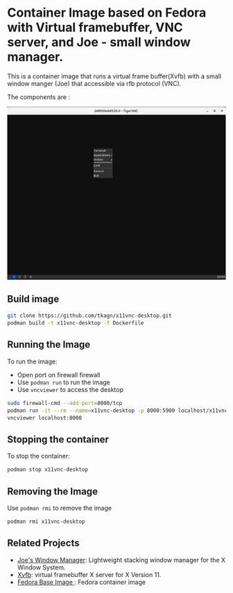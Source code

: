 # Container Image based on Fedora with Virtual framebuffer, VNC server, and Joe - small window manager. 


This is a container image that runs a virtual frame buffer(Xvfb) with a small window manger (Joe)  that accessible via rfb protocol (VNC).

The components are :

![x11vnc-desktop.png](./images/x11vnc-desktop.png)

## Build image

```bash
git clone https://github.com/tkagn/x11vnc-desktop.git
podman build -t x11vnc-desktop -f Dockerfile 
```

## Running the Image

To run the image:

- Open port on firewall firewall  
- Use `podman run` to run the image  
- Use `vncviewer` to access the desktop  

```bash
sudo firewall-cmd --add-port=8000/tcp  
podman run -it --rm --name=x11vnc-desktop -p 8000:5900 localhost/x11vnc-desktop 
vncviewer localhost:8000
```
## Stopping the container

To stop the container:

```bash
podman stop x11vnc-desktop
```
## Removing the Image  

Use `podman rmi` to remove the image  

```bash
podman rmi x11vnc-desktop
```

## Related Projects
 - [Joe's Window Manager](https://joewing.net/projects/jwm/): Lightweight stacking window manager for the X Window System.
 - [Xvfb](https://www.x.org/releases/X11R7.6/doc/man/man1/Xvfb.1.xhtml): virtual framebuffer X server for X Version 11.
 - [Fedora Base Image ](registry.fedoraproject.org/fedora): Fedora container image